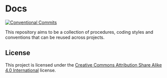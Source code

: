 # Docs

[![Conventional Commits](https://img.shields.io/badge/Conventional%20Commits-1.0.0-%23FE5196?logo=conventionalcommits&logoColor=white)](https://conventionalcommits.org)

This repository aims to be a collection of procedures, coding styles and
conventions that can be reused across projects.

## License

This project is licensed under the [Creative Commons Attribution Share Alike 4.0
International](LICENSE) license.
